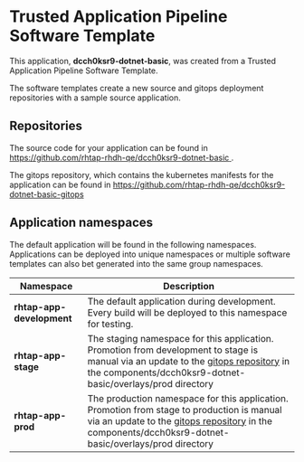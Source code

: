 # Trusted Application Pipeline Software Template

This application, **dcch0ksr9-dotnet-basic**, was created from a Trusted Application Pipeline Software Template.

The software templates create a new source and gitops deployment repositories with a sample source application. 

## Repositories

The source code for your application can be found in [https://github.com/rhtap-rhdh-qe/dcch0ksr9-dotnet-basic ](https://github.com/rhtap-rhdh-qe/dcch0ksr9-dotnet-basic ).
 
The gitops repository, which contains the kubernetes manifests for the application can be found in 
[https://github.com/rhtap-rhdh-qe/dcch0ksr9-dotnet-basic-gitops ](https://github.com/rhtap-rhdh-qe/dcch0ksr9-dotnet-basic-gitops ) 

## Application namespaces 

The default application will be found in the following namespaces. Applications can be deployed into unique namespaces or multiple software templates can also bet generated into the same group namespaces.  

|  Namespace   |  Description   |  
| -------- | -------- |   
| **rhtap-app-development** | The default application during development. Every build will be deployed to this namespace for testing. | 
| **rhtap-app-stage** | The staging namespace for this application. Promotion from development to stage is manual via an update to the [gitops repository](https://github.com/rhtap-rhdh-qe/dcch0ksr9-dotnet-basic-gitops ) in the components/dcch0ksr9-dotnet-basic/overlays/prod directory |  
| **rhtap-app-prod** | The production namespace for this application. Promotion from stage to production is manual via an update to the [gitops repository](https://github.com/rhtap-rhdh-qe/dcch0ksr9-dotnet-basic-gitops ) in the components/dcch0ksr9-dotnet-basic/overlays/prod directory | 